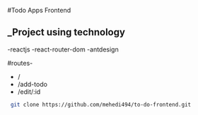 #Todo Apps Frontend 
## _Project using technology
-reactjs
-react-router-dom
-antdesign

#routes-
- /
- /add-todo
- /edit/:id


```sh
 git clone https://github.com/mehedi494/to-do-frontend.git
```



